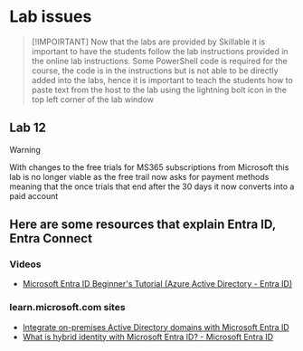

# Lab issues
> [!IMPOIRTANT]
> Now that the labs are provided by Skillable it is important to have the students follow the lab instructions
> provided in the online lab instructions.
> Some PowerShell code is required for the course, the code is in the instructions but is not able to be
> directly added into the labs, hence it is important to teach the students how to paste text from the host to
> the lab using the lightning bolt icon in the top left corner of the lab window

## Lab 12 

> [!WARNING]
> With changes to the free trials for MS365 subscriptions from Microsoft this lab is no longer viable
> as the free trail now asks for payment methods meaning that the once trials that end after the 30 days
> it now converts into a paid account

## Here are some resources that explain Entra ID, Entra Connect

### Videos
- [Microsoft Entra ID Beginner's Tutorial (Azure Active Directory - Entra ID)](https://www.youtube.com/watch?v=0qZzcK1mHwA)

### learn.microsoft.com sites
- [Integrate on-premises Active Directory domains with Microsoft Entra ID](https://learn.microsoft.com/en-us/azure/architecture/reference-architectures/identity/azure-ad)
- [What is hybrid identity with Microsoft Entra ID? - Microsoft Entra ID](https://learn.microsoft.com/en-us/entra/identity/hybrid/whatis-hybrid-identity)

